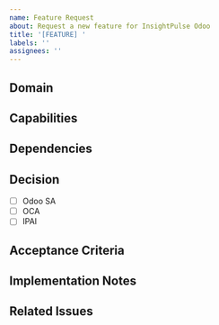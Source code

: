 ```yaml
---
name: Feature Request
about: Request a new feature for InsightPulse Odoo
title: '[FEATURE] '
labels: ''
assignees: ''
---
```


## Domain
<!-- Which domain does this feature belong to? (e.g., procurement, expense, subscriptions, BI, ML, agent) -->

## Capabilities
<!-- What capabilities should this feature provide? -->

## Dependencies
<!-- What modules or systems does this depend on? -->

## Decision
<!-- Leave empty - will be set by agent -->
- [ ] Odoo SA
- [ ] OCA
- [ ] IPAI

## Acceptance Criteria
<!-- What specific requirements must be met for this feature to be considered complete? -->

## Implementation Notes
<!-- Any technical considerations or implementation details -->

## Related Issues
<!-- Links to related issues or PRs -->
